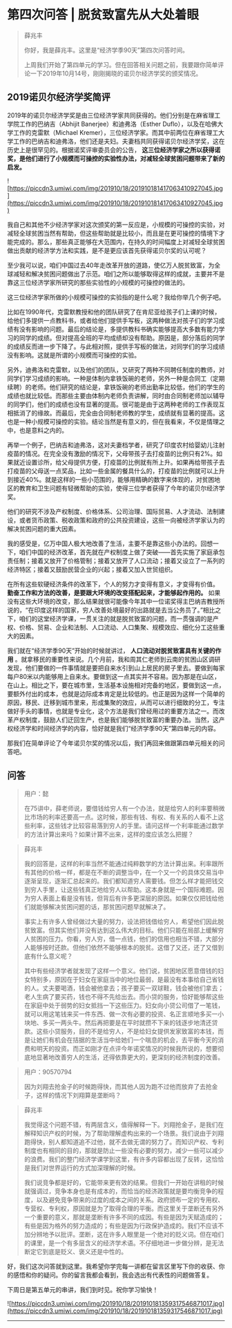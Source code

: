 # 第四次问答 | 脱贫致富先从大处着眼

> 薛兆丰
> 
> 你好，我是薛兆丰。这里是“经济学季90天”第四次问答时间。
> 
> 上周我们开始了第四单元的学习。但在回答相关问题之前，我要跟你简单评论一下2019年10月14号，刚刚揭晓的诺贝尔经济学奖的颁奖情况。

## 2019诺贝尔经济学奖简评

2019年的诺贝尔经济学奖是由三位经济学家共同获得的。他们分别是在麻省理工学院工作的巴纳吉（Abhijit Banerjee）和迪弗洛（Esther Duflo），以及在哈佛大学工作的克雷默（Michael Kremer），三位经济学家。而其中前两位在麻省理工大学工作的巴纳吉和迪弗洛，他们还是夫妇。夫妻档共同获得诺贝尔经济学奖，这在历史上是很罕见的。根据诺奖评审委员会的公告， **这三位经济学家之所以获得诺奖，是他们进行了小规模而可操控的实验性办法，对减轻全球贫困问题带来了新的启发。**

![https://piccdn3.umiwi.com/img/201910/18/201910181417063410927045.jpg](https://piccdn3.umiwi.com/img/201910/18/201910181417063410927045.jpg)

我自己和其他不少经济学家对这次颁奖的第一反应是，小规模的可操控的实验，对减轻全球贫困当然有帮助，但这些帮助就是比较小，而且是在更可操控的情境下才能完成的。那么，那些真正能够在大范围内，在持久的时间幅度上对减轻全球贫困做出贡献的经济学方法和实践，是不是更应该首先获得诺贝尔奖的认可呢？

至少我可以说，咱们中国过去40年走改革开放的道路，使亿万人脱贫致富，为全球减轻和解决贫困问题做出了示范。咱们之所以能够取得这样的成就，主要并不是靠这三位经济学家所研究的那些实验性的小规模的可操控的做法的。

这三位经济学家所做的小规模可操控的实验指的是什么呢？我给你举几个例子吧。

比如在1990年代，克雷默教授和他的团队研究了在肯尼亚给孩子们上课的时候，给他们多提供一点教科书，或者给他们提供手写板，这两种做法对孩子们的学习成绩有没有影响的问题。最后的结论是，多提供教科书确实能够提高大多数有能力学习的同学的成绩。但对提高全班的平均成绩却没有帮助。原因是，部分落后的同学的成绩反而进一步下降了。与此相对照，提供手写板的做法，对同学们的学习成绩没有影响。这就是所谓的小规模而可操控的实验。

另外，迪弗洛和克雷默，以及他们的团队，又研究了两种不同聘任制度的教师，对同学们学习成绩的影响。一种是体制内拿铁饭碗的老师，另外一种是合同工（定期续聘）的老师。他们研究的结论是，拿铁饭碗的老师出勤率比较低，他们的学生的成绩也就比较低。而那些主要由体制内老师负责讲解，同时由合同制老师加以辅导的同学们，他们的成绩也没有显著的提高。很可能是由于这两种老师的工作表现互相抵消了的缘故。而最后，完全由合同制老师教的学生，成绩就有显著的提高。这也是一种小规模可操控的实验。结论当然是有意义的，但在我看来，不仅是情理之中，也是意料之内的。

再举一个例子，巴纳吉和迪弗洛，这对夫妻档学者，研究了印度农村给婴幼儿注射疫苗的情况。在完全没有激励的情况下，父母带孩子去打疫苗的比例只有2%。如果就近设置诊所，给父母提供方便，打疫苗的比例就有所上升。如果再给带孩子去打疫苗的父母送一点奖品，比如一些金属的餐具什么的，打疫苗的比例就可以上升到接近40%。就是这样的一些小范围的，能够用精确的数字来体现的，对贫困地区的教育和卫生问题有轻微帮助的实验，使得三位学者获得了今年的诺贝尔经济学奖。

他们的研究不涉及产权制度、价格体系、公司治理、国际贸易、人才流动、法制建设，或者货币政策、税收政策和政府的公共投资建设，这些一向被经济学家认为的解决贫困问题的重大因素。

我的感受是，亿万中国人极大地改善了生活，主要不是靠这些小办法的。回想一下，咱们中国的经济改革，首先就在产权制度上做了突破——首先实施了家庭承包责任制；接着又放开了价格管制；接着又放开了人口流动；接着又设立了一系列的经济特区；接着又鼓励民营企业的兴起；接着又加入世贸组织。

在所有这些软硬经济条件的改革下，个人的努力才变得有意义，才变得有价值。 **勤奋工作和方法的改善，是要跟大环境的改变搭配起来，才能够起作用的。** 如果没有这些大环境的改变，那么结果就很可能像今年其中一位诺奖得主巴纳吉教授所说的，“在印度这样的国家，穷人改善处境最好的出路就是去当公务员了。”相比之下，咱们的这堂经济学课，一贯关注的就是脱贫致富的问题，而一贯强调的是产权、价格、贸易、企业和法制、人口流动、人口集聚、规模效应、细化分工这些重大的因素。

我们就在“经济学季90天”开始的时候就讲过， **人口流动对脱贫致富具有关键的作用** 。就拿移民的重要性来说。几个月前，我和周其仁老师到云南的贫困山区调研发现，他们要做的一件事情就是要把自来水引到山上居民的房子里去。要做到每家每户80米以内能够用上自来水。要做到这一点其实并不容易。因为那是在山区，在山上。相比之下，要在城市里，生活基本设施相对完备的地区，要做到这一点，要额外付出的成本，也就是边际成本肯定是比较低的。也正是因为这样一个简单的原因，移民、迁移到城市里来，形成集聚的效应，从而可以进行细致的分工，专注做好手头的事情，也就是专业化，这个方法是我们曾经用过的重要方法之一。而改革产权制度，鼓励人们迂回生产，也是我们能够脱贫致富的重要办法。当然，这产权经济学和时间经济学的内容，恰好就是我们“经济学季90天”第四单元的内容。

那我们在简单评论了今年诺贝尔奖的情况以后，我们再回来做跟第四单元相关的问答吧。

## 问答

> 用户：懿
> 
> 在75讲中，薛老师说，要借钱给穷人有一个办法，就是给穷人的利率要稍微比市场的利率还要高一点。这时候，那些有钱、有权、有关系的人看不上这些利率，这些钱才比较容易落到穷人的手里。请问这样一个利率能通过数学的方法计算出来吗？如果计算不出来，这样的度应该怎么把握？

> 薛兆丰
> 
> 我的回答是，这样的利率当然不能通过纯粹数学的方法计算出来。利率跟所有其他的价格一样，都是在不断的调整当中，在一个又一个的具体交易当中逐渐呈现，逐渐汇总起来的。我们都知道穷人需要钱。但怎么样才能把钱交到穷人手里，让这些钱真正地给穷人以帮助。这本身就是一个国际难题。因为穷人表面上看是没有钱，但背后有许多更深层的原因。如果仅仅把钱给他们就能够解决贫困问题的话，那贫困问题早就解决了。
> 
> 事实上有许多人曾经做过大量的努力，设法把钱借给穷人，希望他们因此脱贫致富。但其实他们并没有达到这么伟大的目标。他们只能在局部上缓解穷人贫困的压力。你看，穷人穷，借一点钱，他们的信用也相当不错，大部分人能够按时还款。但他们依然不能够根本的脱贫。这借了又还，还了又借到底有什么意义呢？
> 
> 其中有些经济学者就发现了这样一个意义。他们说，贫困地区愿意借钱的妇女特别多，原因在于妇女在家庭当中的地位最弱，是最没有本事给自己省钱的人。丈夫要喝酒，钱会被他拿去；孩子要买一双球鞋，钱会被他们拿去；老人生病了要买药，钱也不得不先给出去。而小贷的服务，恰好能够帮这些在家庭中处于弱势的妇女抵挡一下这些压力。妇女向小贷公司借了一笔钱，就可以用这笔钱来买一件东西、做一次有必要的投资、名正言顺地多买一小块地、多买一两头牛。然后再把要是在平时就攒不下来的钱逐步地清还贷款。这些小贷服务，目的不是给穷人，不是给妇女提供发家致富的本钱，而是让她们有机会在拮据的生活当中给她们一个喘息的机会，去平衡今天的消费和明天的投资。而正如刚才在点评今年诺奖情况的时候我所说的，想要彻底地显著地改善穷人的生活，还得依靠更大的，更深刻的经济制度的改善。

> 用户：90570794
> 
> 因为刘翔去抢金子的时候跑得快，而其他人因为跑不过他而放弃了去抢金子，这样的情况下刘翔算是垄断吗？

> 薛兆丰
> 
> 我觉得这个问题不错，有两层含义，值得解释一下。刘翔抢金子，是我们在解释知识产权的时候，为了帮助理解虚构出来的一个场景。我们说由于刘翔跑得快，别人都知道追不过他，就不去做无谓的努力了。而知识产权、专利制度也有相同的目的，那就是防止一些没有必要的努力，减少一些可以减少的浪费。我们的整门经济学课学到这里，有许多内容都出现了反转，这恰恰是我们对世界运行的方式加深理解的时候。
> 
> 我们说竞争都是好的，它能带来更有效的结果。但我们一开始在讲租的时候就强调过，竞争本身也是有成本的，而恰当的经济政策就是要均衡竞争的程度，以及避免竞争带来的过度的成本之间的关系。政府颁布一定的专用权、专营权、专利权，原因就是为了取得合理的平衡。而这里关于垄断还有另外一个重要的意义，那就是垄断有许多不同的成因。有些是因为天赋造成的；有些是因为格外的努力造成的；有些是因为行政保护造成的。我们不应该不加分辨地予以批评。垄断，这在许多人眼里是一个绝对的贬义词。但在咱们的课里，是一个有多层含义的经济学术语。不仔细地进一步做分辨，是无法断定它到底是贬义、褒义还是中性的。

好，我们这次问答就到这里。我希望你学完每一讲都在留言区里写下你的收获、你的感悟和你的疑问。你的留言我都会看到，我会选出有代表性的问题做答复。

下周日是第五单元的串讲，我们到时见。祝你学习愉快！

![https://piccdn3.umiwi.com/img/201910/18/201910181359317546871017.jpg](https://piccdn3.umiwi.com/img/201910/18/201910181359317546871017.jpg)

---

